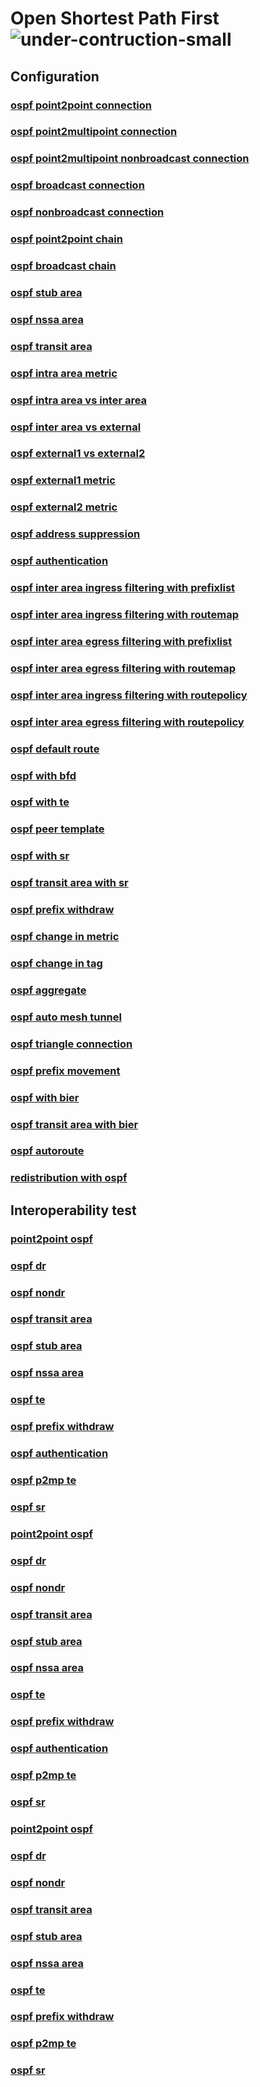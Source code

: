# **Open Shortest Path First** ![under-contruction-small](/img/under-construction-small.png)

## **Configuration**
### [ospf point2point connection](/guides/tst/rout-ospf01.tst/)
### [ospf point2multipoint connection](/guides/tst/rout-ospf02.tst/)
### [ospf point2multipoint nonbroadcast connection](/guides/tst/rout-ospf03.tst/)
### [ospf broadcast connection](/guides/tst/rout-ospf04.tst/)
### [ospf nonbroadcast connection](/guides/tst/rout-ospf05.tst/)
### [ospf point2point chain](/guides/tst/rout-ospf06.tst/)
### [ospf broadcast chain](/guides/tst/rout-ospf07.tst/)
### [ospf stub area](/guides/tst/rout-ospf08.tst/)
### [ospf nssa area](/guides/tst/rout-ospf09.tst/)
### [ospf transit area](/guides/tst/rout-ospf10.tst/)
### [ospf intra area metric](/guides/tst/rout-ospf11.tst/)
### [ospf intra area vs inter area](/guides/tst/rout-ospf12.tst/)
### [ospf inter area vs external](/guides/tst/rout-ospf13.tst/)
### [ospf external1 vs external2](/guides/tst/rout-ospf14.tst/)
### [ospf external1 metric](/guides/tst/rout-ospf15.tst/)
### [ospf external2 metric](/guides/tst/rout-ospf16.tst/)
### [ospf address suppression](/guides/tst/rout-ospf17.tst/)
### [ospf authentication](/guides/tst/rout-ospf18.tst/)
### [ospf inter area ingress filtering with prefixlist](/guides/tst/rout-ospf19.tst/)
### [ospf inter area ingress filtering with routemap](/guides/tst/rout-ospf20.tst/)
### [ospf inter area egress filtering with prefixlist](/guides/tst/rout-ospf21.tst/)
### [ospf inter area egress filtering with routemap](/guides/tst/rout-ospf22.tst/)
### [ospf inter area ingress filtering with routepolicy](/guides/tst/rout-ospf23.tst/)
### [ospf inter area egress filtering with routepolicy](/guides/tst/rout-ospf24.tst/)
### [ospf default route](/guides/tst/rout-ospf25.tst/)
### [ospf with bfd](/guides/tst/rout-ospf26.tst/)
### [ospf with te](/guides/tst/rout-ospf27.tst/)
### [ospf peer template](/guides/tst/rout-ospf28.tst/)
### [ospf with sr](/guides/tst/rout-ospf29.tst/)
### [ospf transit area with sr](/guides/tst/rout-ospf30.tst/)
### [ospf prefix withdraw](/guides/tst/rout-ospf31.tst/)
### [ospf change in metric](/guides/tst/rout-ospf32.tst/)
### [ospf change in tag](/guides/tst/rout-ospf33.tst/)
### [ospf aggregate](/guides/tst/rout-ospf34.tst/)
### [ospf auto mesh tunnel](/guides/tst/rout-ospf35.tst/)
### [ospf triangle connection](/guides/tst/rout-ospf36.tst/)
### [ospf prefix movement](/guides/tst/rout-ospf37.tst/)
### [ospf with bier](/guides/tst/rout-ospf38.tst/)
### [ospf transit area with bier](/guides/tst/rout-ospf39.tst/)
### [ospf autoroute](/guides/tst/rout-ospf40.tst/)

### [redistribution with ospf](/guides/tst/rout-redist02.tst/)

## **Interoperability test**
### [point2point ospf](/guides/tst/intop1-ospf01.tst/)
### [ospf dr](/guides/tst/intop1-ospf02.tst/)
### [ospf nondr](/guides/tst/intop1-ospf03.tst/)
### [ospf transit area](/guides/tst/intop1-ospf04.tst/)
### [ospf stub area](/guides/tst/intop1-ospf05.tst/)
### [ospf nssa area](/guides/tst/intop1-ospf06.tst/)
### [ospf te](/guides/tst/intop1-ospf07.tst/)
### [ospf prefix withdraw](/guides/tst/intop1-ospf08.tst/)
### [ospf authentication](/guides/tst/intop1-ospf09.tst/)
### [ospf p2mp te](/guides/tst/intop1-ospf10.tst/)
### [ospf sr](/guides/tst/intop1-ospf11.tst/)
### [point2point ospf](/guides/tst/intop2-ospf01.tst/)
### [ospf dr](/guides/tst/intop2-ospf02.tst/)
### [ospf nondr](/guides/tst/intop2-ospf03.tst/)
### [ospf transit area](/guides/tst/intop2-ospf04.tst/)
### [ospf stub area](/guides/tst/intop2-ospf05.tst/)
### [ospf nssa area](/guides/tst/intop2-ospf06.tst/)
### [ospf te](/guides/tst/intop2-ospf07.tst/)
### [ospf prefix withdraw](/guides/tst/intop2-ospf08.tst/)
### [ospf authentication](/guides/tst/intop2-ospf09.tst/)
### [ospf p2mp te](/guides/tst/intop2-ospf10.tst/)
### [ospf sr](/guides/tst/intop2-ospf11.tst/)
### [point2point ospf](/guides/tst/intop9-ospf01.tst/)
### [ospf dr](/guides/tst/intop9-ospf02.tst/)
### [ospf nondr](/guides/tst/intop9-ospf03.tst/)
### [ospf transit area](/guides/tst/intop9-ospf04.tst/)
### [ospf stub area](/guides/tst/intop9-ospf05.tst/)
### [ospf nssa area](/guides/tst/intop9-ospf06.tst/)
### [ospf te](/guides/tst/intop9-ospf07.tst/)
### [ospf prefix withdraw](/guides/tst/intop9-ospf08.tst/)
### [ospf p2mp te](/guides/tst/intop9-ospf09.tst/)
### [ospf sr](/guides/tst/intop9-ospf10.tst/)
